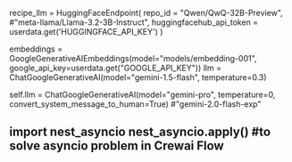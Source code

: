 recipe_llm = HuggingFaceEndpoint(
    repo_id = "Qwen/QwQ-32B-Preview", #"meta-llama/Llama-3.2-3B-Instruct",
    huggingfacehub_api_token = userdata.get('HUGGINGFACE_API_KEY')
)
 
embeddings = GoogleGenerativeAIEmbeddings(model="models/embedding-001",
                          google_api_key=userdata.get("GOOGLE_API_KEY"))
llm = ChatGoogleGenerativeAI(model="gemini-1.5-flash", temperature=0.3)

 self.llm = ChatGoogleGenerativeAI(model="gemini-pro", temperature=0, convert_system_message_to_human=True)
 #"gemini-2.0-flash-exp"
  
 import nest_asyncio
nest_asyncio.apply() #to solve asyncio problem in Crewai Flow
----------------------------------------------------------------------------



 



